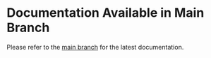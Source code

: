 # Documentation Available in Main Branch
Please refer to the [main branch](https://github.com/kapilkumaria/cv-challenge-03/blob/main/README.md) for the latest documentation.
